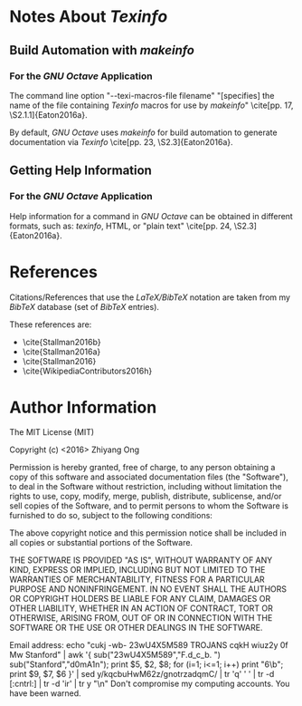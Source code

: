 #	Notes About *Texinfo*

##	Build Automation with *makeinfo*

###	For the *GNU Octave* Application

The command line option "--texi-macros-file filename" "[specifies] 
	the name of the file containing *Texinfo* macros for use
	by *makeinfo*" \cite[pp. 17, \S2.1.1]{Eaton2016a}. 

By default, *GNU Octave* uses *makeinfo* for build automation to
	generate documentation via *Texinfo* 
	\cite[pp. 23, \S2.3]{Eaton2016a}. 




##	Getting Help Information

###	For the *GNU Octave* Application

Help information for a command in *GNU Octave* can be obtained in
	different formats, such as: *texinfo*, HTML, or "plain text" 
	\cite[pp. 24, \S2.3]{Eaton2016a}.








































#	References

Citations/References that use the *LaTeX/BibTeX* notation are taken
	from my *BibTeX* database (set of *BibTeX* entries).

These references are:
+ \cite{Stallman2016b}
+ \cite{Stallman2016a}
+ \cite{Stallman2016}
+ \cite{WikipediaContributors2016h}






#	Author Information

The MIT License (MIT)

Copyright (c) <2016> Zhiyang Ong

Permission is hereby granted, free of charge, to any person obtaining a copy of this software and associated documentation files (the "Software"), to deal in the Software without restriction, including without limitation the rights to use, copy, modify, merge, publish, distribute, sublicense, and/or sell copies of the Software, and to permit persons to whom the Software is furnished to do so, subject to the following conditions:

The above copyright notice and this permission notice shall be included in all copies or substantial portions of the Software.

THE SOFTWARE IS PROVIDED "AS IS", WITHOUT WARRANTY OF ANY KIND, EXPRESS OR IMPLIED, INCLUDING BUT NOT LIMITED TO THE WARRANTIES OF MERCHANTABILITY, FITNESS FOR A PARTICULAR PURPOSE AND NONINFRINGEMENT. IN NO EVENT SHALL THE AUTHORS OR COPYRIGHT HOLDERS BE LIABLE FOR ANY CLAIM, DAMAGES OR OTHER LIABILITY, WHETHER IN AN ACTION OF CONTRACT, TORT OR OTHERWISE, ARISING FROM, OUT OF OR IN CONNECTION WITH THE SOFTWARE OR THE USE OR OTHER DEALINGS IN THE SOFTWARE.

Email address: echo "cukj -wb- 23wU4X5M589 TROJANS cqkH wiuz2y 0f Mw Stanford" | awk '{ sub("23wU4X5M589","F.d_c_b. ") sub("Stanford","d0mA1n"); print $5, $2, $8; for (i=1; i<=1; i++) print "6\b"; print $9, $7, $6 }' | sed y/kqcbuHwM62z/gnotrzadqmC/ | tr 'q' ' ' | tr -d [:cntrl:] | tr -d 'ir' | tr y "\n"		Don't compromise my computing accounts. You have been warned.

